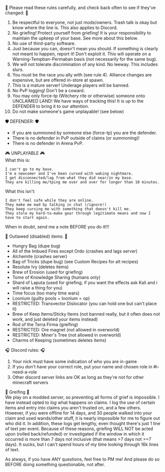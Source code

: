 :straight_ruler: Please read these rules carefully, and check back often to see if they've changed: :straight_ruler: 
1. Be respectful to everyone, not just mods/owners. Trash talk is okay but know where the line is. This also applies to Discord.
2. No griefing! Protect yourself from griefing! It is your responsibility to maintain the upkeep of your base. See more about this below.
3. No use of third-party software.
4. Just because you can, doesn't mean you should. If something is clearly not meant to happen, report it! Don't exploit it. This will operate on a Warning-Tempban-Permaban basis (not necessarily for the same bug).
5. We will not tolerate discrimination of any kind. No leeway. This includes slurs.
6. You must be the race you ally with (see rule 4). Alliance changes are expensive, but are offered in-store at spawn.
7. This is a mature server! Underage players will be banned.
8. No PvP logging! Don't be a coward.
9. You may only force-tp (Witchery rite or otherwise) someone onto UNCLAIMED LAND! We have ways of tracking this! It is up to the DEFENDER to bring it to our attention.
10. Do not make someone's game unplayable! (see below)

:shield: DEFENDER: :shield:   
- If you are summoned by someone else (force-tp) you are the defender.
- There is no defender in PvP outside of claims (or summoning)!  
- There is no defender in Arena PvP.  

:video_game: UNPLAYABLE :video_game:   
What this is:
```
I can't go to my base.
I'm a newcomer and I've been cursed with waking nightmare.
I get disconnected/lag from what they did near/in my base.
They are killing me/tping me over and over for longer than 10 minutes.
```

What this isn't:
```
I don't feel safe while they are online.
They make me mad by talking in chat (/ignore!)
They keep cursing me with something that doesn't kill me.
They stole my hard-to-make gear through legitimate means and now I have to start again.
```
When in doubt, send me a note BEFORE you do it!!!

:police_car: Outlawed (disabled) items: :police_car: 
- Hungry Bag (dupe bug)
- All of the Imbued Fires except Ordo (crashes and lags server)
- Alchemite (crashes server)
- Bag of Tricks (dupe bug) (see Custom Recipes for alt recipes)
- Resolute Ivy (deletes items)
- Brew of Erosion (used for griefing)
- Tome of Knowledge Sharing (humans only)
- Shard of Laputa (used for griefing; if you want the effects ask Kali and i will raise a thing for you)  
- Time focus (too many time wars)
- Loonium (guilty pools + loonium = op)
- RESTRICTED: Transvector Dislocator (you can hold one but can't place it)
- Brew of Keep Items/Sticky Items (not banned really, but it often does not work, and just deleted your items instead)
- Rod of the Terra Firma (greifing)
- RESTRICTED: Ore magnet (not allowed in overworld)
- RESTRICTED: Miner's Tree (not allowed in overworld)
- Charms of Keeping (sometimes deletes items)

:headphones: Discord rules: :headphones: 
1. Your nick must have some indication of who you are in-game
2. If you don't have your correct role, put your name and chosen role in #i-need-a-role 
3. Other discord server links are OK as long as they're not for other minecraft servers

:bookmark_tabs: Greifing :bookmark_tabs:  
We play on a modded server, so preventing all forms of grief is impossible. I have instead opted to *log* what happens on claims. I log the use of certain items and entry into claims you aren't trusted on, and a few others. However, if you were offline for 14 days, and 30 people walked into your claim and used wands/other stuff, it is nearly impossible for me to figure out who did it. In addition, these logs get lengthy, even thought there's just 1 line of text per event. Because of these reasons, griefing WILL NOT be acted upon (rolled back/refunded) or investigated if the window in which it occurred is more than 7 days not inclusive (that means >7 days not >=7 days). It sucks, but I can't spend hours of my time looking through 16k lines of text.

As always, if you have ANY questions, feel free to PM me! And please do so BEFORE doing something questionable, not after.
